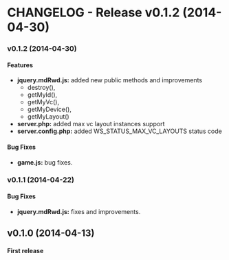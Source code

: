CHANGELOG - Release v0.1.2 (2014-04-30)
=====
<a name="v0.1.2"></a>
### v0.1.2 (2014-04-30)

#### Features
* **jquery.mdRwd.js:** added new public methods and improvements
     * destroy(),
     * getMyId(),
     * getMyVc(),
     * getMyDevice(),
     * getMyLayout()
* **server.php:** added max vc layout instances support
* **server.config.php:** added WS_STATUS_MAX_VC_LAYOUTS status code

#### Bug Fixes

* **game.js:** bug fixes. 

<a name="v0.1.1"></a>
### v0.1.1 (2014-04-22)

#### Bug Fixes

* **jquery.mdRwd.js:** fixes and improvements. 

<a name="v0.1.0"></a>
## v0.1.0 (2014-04-13)

#### First release